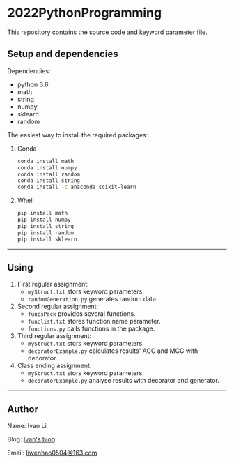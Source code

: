 # 2022PythonProgramming

This repository contains the source code and keyword parameter file.

## Setup and dependencies

Dependencies:
* python 3.6
* math
* string
* numpy
* sklearn
* random
  
The easiest way to install the required packages:
1. Conda
   ```bash
   conda install math
   conda install numpy
   conda install random
   conda install string
   conda install -c anaconda scikit-learn
   ```
2. Whell
   ```bash
   pip install math
   pip install numpy
   pip install string
   pip install random
   pip install sklearn
   ```


---
## Using
1. First regular assignment:
   * `myStruct.txt` stors keyword parameters.
   * `randomGeneration.py` generates random data.
2. Second regular assignment:
   * `funcsPack` provides several functions.
   * `funclist.txt` stores function name parameter.
   * `functions.py` calls functions in the package.
3. Third regular assignment:
   * `myStruct.txt` stors keyword parameters.
   * `decoratorExample.py` calculates results' ACC and MCC with decorator.
4. Class ending assignment:
   * `myStruct.txt` stors keyword parameters.
   * `decoratorExample.py` analyse results with decorator and generator.
   
---
## Author
Name: Ivan Li

Blog: [Ivan's blog](https://ivan020121.github.io/)

Email: liwenhao0504@163.com
